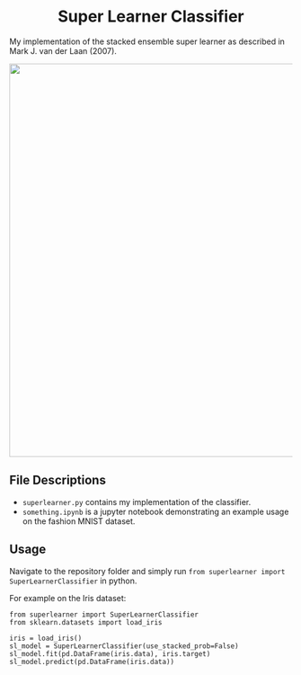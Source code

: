 <div align='center'>
  
# Super Learner Classifier
</div>

My implementation of the stacked ensemble super learner as described in Mark J. van der Laan (2007).

<p align="center">
<img src="https://github.com/alanjeffares/super_learner/blob/master/fig1.png"  width="700">
</p>

## File Descriptions
* `superlearner.py` contains my implementation of the classifier.
* `something.ipynb` is a jupyter notebook demonstrating an example usage on the fashion MNIST dataset.

## Usage
Navigate to the repository folder and simply run `from superlearner import SuperLearnerClassifier` in python.

For example on the Iris dataset:
```
from superlearner import SuperLearnerClassifier
from sklearn.datasets import load_iris

iris = load_iris()
sl_model = SuperLearnerClassifier(use_stacked_prob=False)
sl_model.fit(pd.DataFrame(iris.data), iris.target)
sl_model.predict(pd.DataFrame(iris.data))
```
